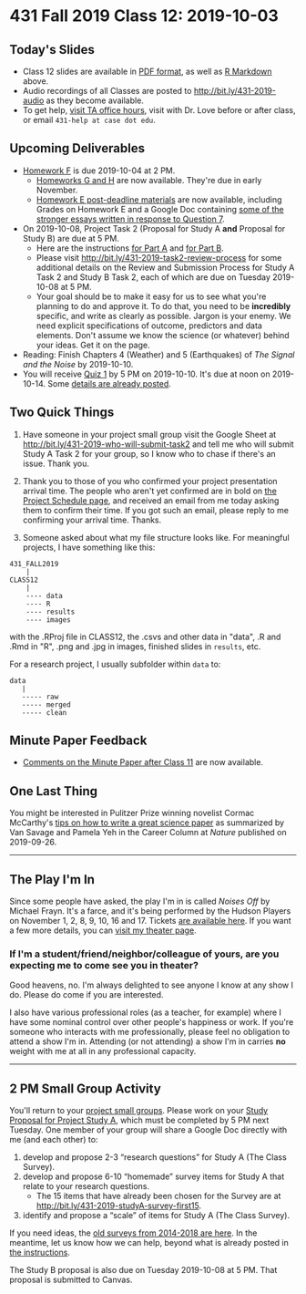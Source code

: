 # 431 Fall 2019 Class 12: 2019-10-03

## Today's Slides

- Class 12 slides are available in [PDF format](https://github.com/THOMASELOVE/2019-431/blob/master/CLASSES/CLASS12/431_class-12-slides_2019.pdf), as well as [R Markdown](https://github.com/THOMASELOVE/2019-431/blob/master/CLASSES/CLASS12/431_class-12-slides_2019.Rmd) above. 
- Audio recordings of all Classes are posted to http://bit.ly/431-2019-audio as they become available.
- To get help, [visit TA office hours](https://github.com/THOMASELOVE/2019-431/blob/master/calendar.md#ta-office-hours), visit with Dr. Love before or after class, or email `431-help at case dot edu`.

## Upcoming Deliverables

- [Homework F](https://github.com/THOMASELOVE/2019-431/tree/master/HOMEWORK/F) is due 2019-10-04 at 2 PM.
    - [Homeworks G and H](https://github.com/THOMASELOVE/2019-431/tree/master/HOMEWORK) are now available. They're due in early November.
    - [Homework E post-deadline materials](https://github.com/THOMASELOVE/2019-431/blob/master/HOMEWORK/E/post-deadline.md) are now available, including Grades on Homework E and a Google Doc containing [some of the stronger essays written in response to Question 7](http://bit.ly/431-2019-hwe-strong-essays).
- On 2019-10-08, Project Task 2 (Proposal for Study A **and** Proposal for Study B) are due at 5 PM.
    - Here are the instructions [for Part A](https://thomaselove.github.io/2019-431-project/task2a.html) and [for Part B](https://thomaselove.github.io/2019-431-project/task2b.html).
    - Please visit http://bit.ly/431-2019-task2-review-process for some additional details on the Review and Submission Process for Study A Task 2 and Study B Task 2, each of which are due on Tuesday 2019-10-08 at 5 PM.
    - Your goal should be to make it easy for us to see what you're planning to do and approve it. To do that, you need to be **incredibly** specific, and write as clearly as possible. Jargon is your enemy. We need explicit specifications of outcome, predictors and data elements. Don't assume we know the science (or whatever) behind your ideas. Get it on the page.
- Reading: Finish Chapters 4 (Weather) and 5 (Earthquakes) of *The Signal and the Noise* by 2019-10-10.
- You will receive [Quiz 1](https://github.com/THOMASELOVE/2019-431/tree/master/QUIZZES/QUIZ1) by 5 PM on 2019-10-10. It's due at noon on 2019-10-14. Some [details are already posted](https://github.com/THOMASELOVE/2019-431/tree/master/QUIZZES/QUIZ1).

## Two Quick Things

1. Have someone in your project small group visit the Google Sheet at http://bit.ly/431-2019-who-will-submit-task2 and tell me who will submit Study A Task 2 for your group, so I know who to chase if there's an issue. Thank you. 

2. Thank you to those of you who confirmed your project presentation arrival time. The people who aren't yet confirmed are in bold on [the Project Schedule page](https://github.com/THOMASELOVE/2019-431/tree/master/PROJECT/SCHEDULE), and received an email from me today asking them to confirm their time. If you got such an email, please reply to me confirming your arrival time. Thanks.

3. Someone asked about what my file structure looks like. For meaningful projects, I have something like this:

```
431_FALL2019
    |
CLASS12
    |
    ---- data
    ---- R
    ---- results
    ---- images
```

with the .RProj file in CLASS12, the .csvs and other data in "data", .R and .Rmd in "R", .png and .jpg in images, finished slides in `results`, etc.

For a research project, I usually subfolder within `data` to:

```
data
   |
   ----- raw
   ----- merged
   ----- clean
```

## Minute Paper Feedback

- [Comments on the Minute Paper after Class 11](http://bit.ly/431-2019-minute-11-response) are now available.

## One Last Thing

You might be interested in Pulitzer Prize winning novelist Cormac McCarthy's [tips on how to write a great science paper](https://www.nature.com/articles/d41586-019-02918-5) as summarized by Van Savage and Pamela Yeh in the Career Column at *Nature* published on 2019-09-26.

------------

## The Play I'm In

Since some people have asked, the play I'm in is called *Noises Off* by Michael Frayn. It's a farce, and it's being performed by the Hudson Players on November 1, 2, 8, 9, 10, 16 and 17. Tickets [are available here](https://app.arts-people.com/index.php?actions=4&p=1). If you want a few more details, you can [visit my theater page](https://github.com/THOMASELOVE/theater/blob/master/README.md).

### If I'm a student/friend/neighbor/colleague of yours, are you expecting me to come see you in theater?

Good heavens, no. I'm always delighted to see anyone I know at any show I do. Please do come if you are interested. 

I also have various professional roles (as a teacher, for example) where I have some nominal control over other people's happiness or work. If you're someone who interacts with me professionally, please feel no obligation to attend a show I'm in. Attending (or not attending) a show I'm in carries **no** weight with me at all in any professional capacity.

------------

## 2 PM Small Group Activity

You'll return to your [project small groups](https://github.com/THOMASELOVE/2019-431/blob/master/PROJECT/small_groups.md). Please work on your [Study Proposal for Project Study A](https://thomaselove.github.io/2019-431-project/task2a.html), which must be completed by 5 PM next Tuesday. One member of your group will share a Google Doc directly with me (and each other) to:

1. develop and propose 2-3 “research questions” for Study A (The Class Survey).
2. develop and propose 6-10 “homemade” survey items for Study A that relate to your research questions.
    - The 15 items that have already been chosen for the Survey are at http://bit.ly/431-2019-studyA-survey-first15.
3. identify and propose a “scale” of items for Study A (The Class Survey).

If you need ideas, the [old surveys from 2014-2018 are here](https://github.com/THOMASELOVE/2019-431/tree/master/PROJECT#special-links). In the meantime, let us know how we can help, beyond what is already posted in [the instructions](https://thomaselove.github.io/2019-431-project/task2a.html). 

The Study B proposal is also due on Tuesday 2019-10-08 at 5 PM. That proposal is submitted to Canvas.



